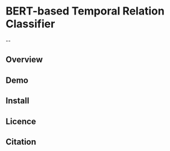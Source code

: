 # BERT-based Temporal Relation Classifier
--
## Overview

## Demo

## Install

## Licence

## Citation
